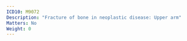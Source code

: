 ```yaml
---
ICD10: M9072
Description: "Fracture of bone in neoplastic disease: Upper arm"
Matters: No
Weight: 0
---
```


